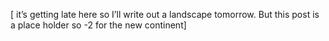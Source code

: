 [ it’s getting late here so I’ll write out a landscape tomorrow. But this post is a place holder so  -2 for the new continent]